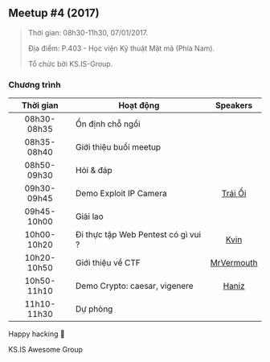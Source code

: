 ## Meetup #4 (2017)

> Thời gian: 08h30-11h30, 07/01/2017.
>
> Địa điểm: P.403 - Học viện Kỹ thuật Mật mã (Phía Nam).
> 
> Tổ chức bởi KS.IS-Group.

### Chương trình

|     Thời gian   | Hoạt động                           |  Speakers  |
|:-----------:|-------------------------------------------|:----------:|
| 08h30-08h35 | Ổn định chỗ ngồi                          |            |
| 08h35-08h40 | Giới thiệu buổi meetup |            |
| 08h50-09h30 | Hỏi & đáp                                 |            |
| 09h30-09h45 | Demo Exploit IP Camera                    |   [Trái Ổi](https://github.com/TraiOi)  |
| 09h45-10h00 | Giải lao                                  |            |
| 10h00-10h20 | Đi thực tập Web Pentest có gì vui ?       |    [Kvin](https://github.com/Kevin-KSIS)    |
| 10h20-10h50 | Giới thiệu về CTF                         | [MrVermouth](https://github.com/MrVermouth) |
| 10h50-11h10 | Demo Crypto: caesar, vigenere             |    [Haniz](https://github.com/CloudStrifeHan)   |
| 11h10-11h30 | Dự phòng                                  |            |

Happy hacking :clap: 

KS.IS Awesome Group
